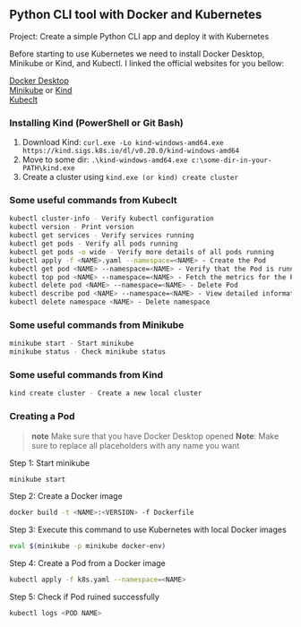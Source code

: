 ## Python CLI tool with Docker and Kubernetes

Project: Create a simple Python CLI app and deploy it with Kubernetes

Before starting to use Kubernetes we need to install Docker Desktop, Minikube or Kind, and Kubectl. I linked the official websites for you bellow:

[Docker Desktop](https://www.docker.com/products/docker-desktop/) <br/>
[Minikube](https://minikube.sigs.k8s.io/docs/start/) or [Kind](https://kind.sigs.k8s.io/docs/user/quick-start/#installing-from-release-binaries)<br/>
[Kubeclt](https://kubernetes.io/docs/tasks/tools/)

### Installing Kind (PowerShell or Git Bash)
1. Download Kind: ```curl.exe -Lo kind-windows-amd64.exe https://kind.sigs.k8s.io/dl/v0.20.0/kind-windows-amd64```
2. Move to some dir: ```.\kind-windows-amd64.exe c:\some-dir-in-your-PATH\kind.exe```
3. Create a cluster using ```kind.exe (or kind) create cluster```
   
### Some useful commands from Kubeclt

```bash
kubectl cluster-info - Verify kubectl configuration
kubectl version - Print version
kubectl get services - Verify services running
kubectl get pods - Verify all pods running
kubectl get pods -o wide - Verify more details of all pods running
kubectl apply -f <NAME>.yaml --namespace=<NAME> - Create the Pod
kubectl get pod <NAME> --namespace=<NAME> - Verify that the Pod is running
kubectl top pod <NAME> --namespace=<NAME> - Fetch the metrics for the Pod
kubectl delete pod <NAME> --namespace=<NAME> - Delete Pod
kubectl describe pod <NAME> --namespace=<NAME> - View detailed information about the Pod
kubectl delete namespace <NAME> - Delete namespace
```

### Some useful commands from Minikube

```bash
minikube start - Start minikube
minikube status - Check minikube status
```

### Some useful commands from Kind

```bash
kind create cluster - Create a new local cluster
```

### Creating a Pod

> **note**
>  Make sure that you have Docker Desktop opened
> **Note**: Make sure to replace all <NAME> placeholders with any name you want

Step 1: Start minikube

```bash
minikube start
```

Step 2: Create a Docker image

```bash
docker build -t <NAME>:<VERSION> -f Dockerfile
```

Step 3: Execute this command to use Kubernetes with local Docker images

```bash
eval $(minikube -p minikube docker-env)
```

Step 4: Create a Pod from a Docker image

```bash
kubectl apply -f k8s.yaml --namespace=<NAME>
```
Step 5: Check if Pod ruined successfully

```bash
kubectl logs <POD NAME>
```


